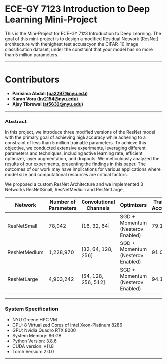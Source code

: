 # ECE-GY 7123 Introduction to Deep Learning Mini-Project

This is the Mini-Project for ECE-GY 7123 Introduction to Deep Learning. The goal of this mini-project is to design a modified Residual Network (ResNet) architecture with thehighest test accuracyon the CIFAR-10 image classification dataset, under the constraint that your model has no more than 5 million parameters.

---

# Contributors

* **Parisima Abdali (pa2297@nyu.edu)**
* **Karan Vora (kv2154@nyu.edu)**
* **Ajay Tibrewal (at5632@nyu.edu)**

---

### Abstract

In this project, we introduce three modified versions of the ResNet model with the primary goal of achieving high accuracy while adhering to a constraint of less than 5 million trainable parameters. To achieve this objective, we conducted extensive experiments, leveraging different parameters and techniques, including active learning rate, efficient optimizer, layer augmentation, and dropouts. We meticulously analyzed the results of our experiments, presenting the findings in this paper. The outcomes of our work may have implications for various applications where model size and computational resources are critical factors.

We proposed a custom ResNet Architecture and we implemented 3 Networks ResNetSmall, ResNetMedium and ResNetLarge,

| Network      | Number of Parameters | Convolutional Channels | Optimizers                        | Training Accuracy | Testing Accuracy |
| ------------ | -------------------- | ---------------------- | --------------------------------- | ----------------- | ---------------- |
| ResNetSmall  | 78,042               | [16, 32, 64]           | SGD + Momentum (Nesterov Enabled) | 79.18%            | 79.40%           |
| ResNetMedium | 1,228,970            | [32, 64, 128, 256]     | SGD + Momentum (Nesterov Enabled) | 91.06%            | 87.99%           |
| ResNetLarge  | 4,903,242            | [64, 128, 256, 512]    | SGD + Momentum (Nesterov Enabled) | 94.16%            | 89.66%           |

---

### System Specification

* NYU Greene HPC VM
* CPU: 8 Virtualized Cores of Intel Xeon-Platinum 8286
* GPU: Nvidia Quadro RTX 8000
* System Memory: 96 GB
* Python Version: 3.8.6
* CUDA version: v11.8
* Torch Version: 2.0.0

---
